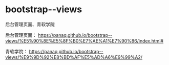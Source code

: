 # bootstrap--views
后台管理页面、青软学院


后台管理页面：
https://panaq.github.io/bootstrap--views/%E5%90%8E%E5%8F%B0%E7%AE%A1%E7%90%86/index.html#

青软学院：
https://panaq.github.io/bootstrap--views/%E9%9D%92%E8%BD%AF%E5%AD%A6%E9%99%A2/
